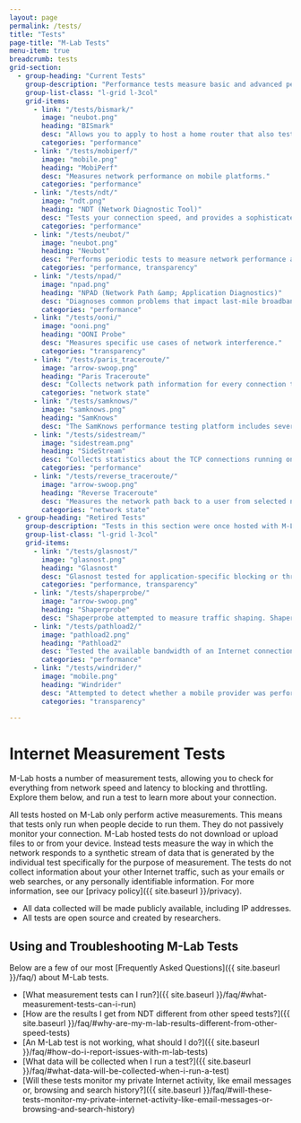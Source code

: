 ```yaml
---
layout: page
permalink: /tests/
title: "Tests"
page-title: "M-Lab Tests"
menu-item: true
breadcrumb: tests
grid-section:
  - group-heading: "Current Tests"
    group-description: "Performance tests measure basic and advanced performance characteristics of your network, such as speed, latency, jitter, and much more."
    group-list-class: "l-grid l-3col"
    grid-items:
      - link: "/tests/bismark/"
        image: "neubot.png"
        heading: "BISmark"
        desc: "Allows you to apply to host a home router that also tests network performance over time."
        categories: "performance"
      - link: "/tests/mobiperf/"
        image: "mobile.png"
        heading: "MobiPerf"
        desc: "Measures network performance on mobile platforms."
        categories: "performance"
      - link: "/tests/ndt/"
        image: "ndt.png"
        heading: "NDT (Network Diagnostic Tool)"
        desc: "Tests your connection speed, and provides a sophisticated diagnosis of problems limiting speed."
        categories: "performance"
      - link: "/tests/neubot/"
        image: "neubot.png"
        heading: "Neubot"
        desc: "Performs periodic tests to measure network performance and traffic throttling."
        categories: "performance, transparency"
      - link: "/tests/npad/"
        image: "npad.png"
        heading: "NPAD (Network Path &amp; Application Diagnostics)"
        desc: "Diagnoses common problems that impact last-mile broadband networks."
        categories: "performance"
      - link: "/tests/ooni/"
        image: "ooni.png"
        heading: "OONI Probe"
        desc: "Measures specific use cases of network interference."
        categories: "transparency"
      - link: "/tests/paris_traceroute/"
        image: "arrow-swoop.png"
        heading: "Paris Traceroute"
        desc: "Collects network path information for every connection to the M-Lab platform."
        categories: "network state"
      - link: "/tests/samknows/"
        image: "samknows.png"
        heading: "SamKnows"
        desc: "The SamKnows performance testing platform includes several performance and quality of service tests."
      - link: "/tests/sidestream/"
        image: "sidestream.png"
        heading: "SideStream"
        desc: "Collects statistics about the TCP connections running on the M-Lab platform."
        categories: "performance"
      - link: "/tests/reverse_traceroute/"
        image: "arrow-swoop.png"
        heading: "Reverse Traceroute"
        desc: "Measures the network path back to a user from selected network endpoints."
        categories: "network state"
  - group-heading: "Retired Tests"
    group-description: "Tests in this section were once hosted with M-Lab but have since been retired. Data collected by these tests while hosted on with M-Lab remains available. Please see each individual test's page for more information."
    group-list-class: "l-grid l-3col"
    grid-items:
      - link: "/tests/glasnost/"
        image: "glasnost.png"
        heading: "Glasnost"
        desc: "Glasnost tested for application-specific blocking or throttling, and was decommissioned on 07/07/2017. The source code is still available."
        categories: "performance, transparency"
      - link: "/tests/shaperprobe/"
        image: "arrow-swoop.png"
        heading: "Shaperprobe"
        desc: "Shaperprobe attempted to measure traffic shaping. Shaperpobe was decommissioned from the M-Lab fleet on 5/11/2015."
      - link: "/tests/pathload2/"
        image: "pathload2.png"
        heading: "Pathload2"
        desc: "Tested the available bandwidth of an Internet connection until it was decommissioned from the M-Lab platform on 12/21/2012. However, the data and source code are still available."
        categories: "performance"
      - link: "/tests/windrider/"
        image: "mobile.png"
        heading: "Windrider"
        desc: "Attempted to detect whether a mobile provider was performing application or service specific differentiation until it was decommissioned on 01/17/2013. The source code is still available."
        categories: "transparency"

---
```


# Internet Measurement Tests

M-Lab hosts a number of measurement tests, allowing you to check for everything from network speed and latency to blocking and throttling. Explore them below, and run a test to learn more about your connection.

All tests hosted on M-Lab only perform active measurements. This means that tests only run when people decide to run them. They do not passively monitor your connection. M-Lab hosted tests do not download or upload files to or from your device. Instead tests measure the way in which the network responds to a synthetic stream of data that is generated by the individual test specifically for the purpose of measurement. The tests do not collect information about your other Internet traffic, such as your emails or web searches, or any personally identifiable information. For more information, see our [privacy policy]({{ site.baseurl }}/privacy).

* All data collected will be made publicly available, including IP addresses.
* All tests are open source and created by researchers.

## Using and Troubleshooting M-Lab Tests

Below are a few of our most [Frequently Asked Questions]({{ site.baseurl }}/faq/) about M-Lab tests.

* [What measurement tests can I run?]({{ site.baseurl }}/faq/#what-measurement-tests-can-i-run)
* [How are the results I get from NDT different from other speed tests?]({{ site.baseurl }}/faq/#why-are-my-m-lab-results-different-from-other-speed-tests)
* [An M-Lab test is not working, what should I do?]({{ site.baseurl }}/faq/#how-do-i-report-issues-with-m-lab-tests)
* [What data will be collected when I run a test?]({{ site.baseurl }}/faq/#what-data-will-be-collected-when-i-run-a-test)
* [Will these tests monitor my private Internet activity, like email messages or, browsing and search history?]({{ site.baseurl }}/faq/#will-these-tests-monitor-my-private-internet-activity-like-email-messages-or-browsing-and-search-history)
